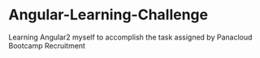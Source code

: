 # Angular-Learning-Challenge
Learning Angular2 myself to accomplish the task assigned by Panacloud Bootcamp Recruitment
